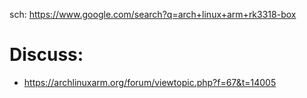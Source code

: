 sch: https://www.google.com/search?q=arch+linux+arm+rk3318-box

# Discuss:
- https://archlinuxarm.org/forum/viewtopic.php?f=67&t=14005
